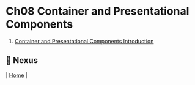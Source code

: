 # Ch08 Container and Presentational Components

1. [Container and Presentational Components Introduction](https://github.com/sycherng/reactjs101/blob/en-US/Ch08/container-presentational-component-.md)

## :door: Nexus
| [Home](https://github.com/sycherng/reactjs101/tree/en-US) |
